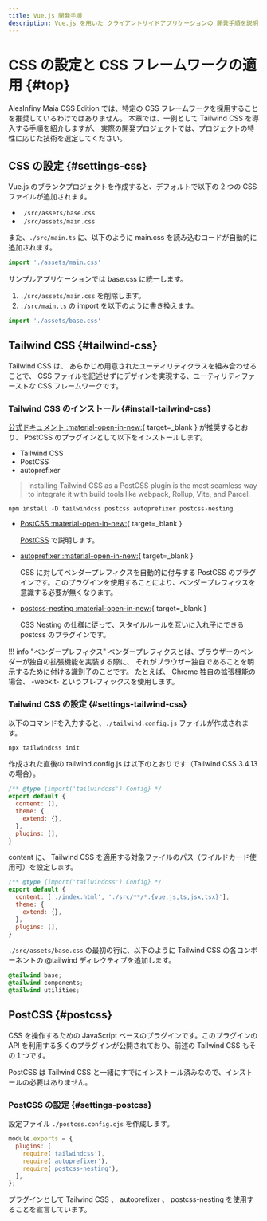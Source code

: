 ```yaml
---
title: Vue.js 開発手順
description: Vue.js を用いた クライアントサイドアプリケーションの 開発手順を説明します。
---
```


# CSS の設定と CSS フレームワークの適用 {#top}

AlesInfiny Maia OSS Edition では、特定の CSS フレームワークを採用することを推奨しているわけではありません。
本章では、一例として Tailwind CSS を導入する手順を紹介しますが、
実際の開発プロジェクトでは、プロジェクトの特性に応じた技術を選定してください。

## CSS の設定 {#settings-css}

Vue.js のブランクプロジェクトを作成すると、デフォルトで以下の 2 つの CSS ファイルが追加されます。

- `./src/assets/base.css`
- `./src/assets/main.css`

また、`./src/main.ts` に、以下のように main.css を読み込むコードが自動的に追加されます。

```typescript title="main.ts"
import './assets/main.css'
```

サンプルアプリケーションでは base.css に統一します。

1. `./src/assets/main.css` を削除します。
1. `./src/main.ts` の import を以下のように書き換えます。

```typescript title="main.ts"
import './assets/base.css'
```

## Tailwind CSS {#tailwind-css}

Tailwind CSS は、 あらかじめ用意されたユーティリティクラスを組み合わせることで、
CSS ファイルを記述せずにデザインを実現する、ユーティリティファーストな CSS フレームワークです。

### Tailwind CSS のインストール {#install-tailwind-css}

[公式ドキュメント :material-open-in-new:](https://tailwindcss.com/docs/installation/using-postcss){ target=_blank } が推奨するとおり、 PostCSS のプラグインとして以下をインストールします。

- Tailwind CSS
- PostCSS
- autoprefixer

> Installing Tailwind CSS as a PostCSS plugin is the most seamless way to integrate it with build tools like webpack, Rollup, Vite, and Parcel.

```terminal
npm install -D tailwindcss postcss autoprefixer postcss-nesting
```

- [PostCSS :material-open-in-new:](https://github.com/postcss/postcss){ target=_blank }

    [PostCSS](#postcss) で説明します。

- [autoprefixer :material-open-in-new:](https://autoprefixer.github.io/){ target=_blank }

    CSS に対してベンダープレフィクスを自動的に付与する PostCSS のプラグインです。このプラグインを使用することにより、ベンダープレフィクスを意識する必要が無くなります。

- [postcss-nesting :material-open-in-new:](https://github.com/csstools/postcss-plugins/tree/main/plugins/postcss-nesting){ target=_blank }

    CSS Nesting の仕様に従って、スタイルルールを互いに入れ子にできる postcss のプラグインです。

!!! info "ベンダープレフィクス"
    ベンダープレフィクスとは、ブラウザーのベンダーが独自の拡張機能を実装する際に、
    それがブラウザー独自であることを明示するために付ける識別子のことです。
    たとえば、 Chrome 独自の拡張機能の場合、 -webkit- というプレフィックスを使用します。

### Tailwind CSS の設定 {#settings-tailwind-css}

以下のコマンドを入力すると、`./tailwind.config.js` ファイルが作成されます。

```terminal
npx tailwindcss init
```

作成された直後の tailwind.config.js は以下のとおりです（Tailwind CSS 3.4.13 の場合）。

```javascript title="tailwind.config.js"
/** @type {import('tailwindcss').Config} */
export default {
  content: [],
  theme: {
    extend: {},
  },
  plugins: [],
}
```

content に、 Tailwind CSS を適用する対象ファイルのパス（ワイルドカード使用可）を設定します。

```javascript title="tailwind.config.js" hl_lines="3"
/** @type {import('tailwindcss').Config} */
export default {
  content: ['./index.html', './src/**/*.{vue,js,ts,jsx,tsx}'],
  theme: {
    extend: {},
  },
  plugins: [],
}
```

`./src/assets/base.css` の最初の行に、以下のように Tailwind CSS の各コンポーネントの @tailwind ディレクティブを追加します。

```css title="base.css"
@tailwind base;
@tailwind components;
@tailwind utilities;
```

## PostCSS {#postcss}

CSS を操作するための JavaScript ベースのプラグインです。このプラグインの API を利用する多くのプラグインが公開されており、前述の Tailwind CSS もその１つです。

PostCSS は Tailwind CSS と一緒にすでにインストール済みなので、インストールの必要はありません。

### PostCSS の設定 {#settings-postcss}

設定ファイル `./postcss.config.cjs` を作成します。

```javascript title="postcss.config.cjs"
module.exports = {
  plugins: [
    require('tailwindcss'),
    require('autoprefixer'),
    require('postcss-nesting'),
  ],
};
```

プラグインとして Tailwind CSS 、 autoprefixer 、 postcss-nesting を使用することを宣言しています。
